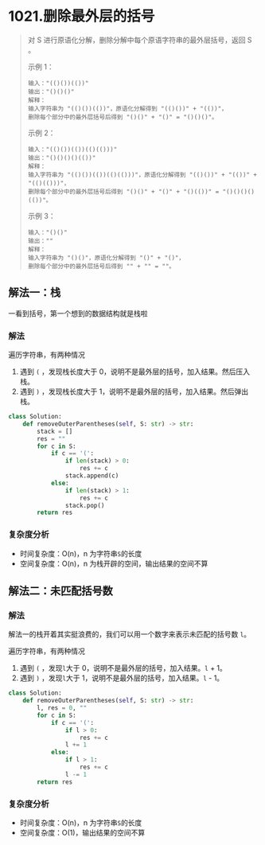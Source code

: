 # 1021.删除最外层的括号

> 对 S 进行原语化分解，删除分解中每个原语字符串的最外层括号，返回 S 。
>
> 示例 1：
> ```
> 输入："(()())(())"
> 输出："()()()"
> 解释：
> 输入字符串为 "(()())(())"，原语化分解得到 "(()())" + "(())"，
> 删除每个部分中的最外层括号后得到 "()()" + "()" = "()()()"。
>```
> 示例 2：
> ```
> 输入："(()())(())(()(()))"
> 输出："()()()()(())"
> 解释：
> 输入字符串为 "(()())(())(()(()))"，原语化分解得到 "(()())" + "(())" + "(()(()))"，
> 删除每个部分中的最外层括号后得到 "()()" + "()" + "()(())" = "()()()()(())"。
>```
> 示例 3：
> ```
> 输入："()()"
> 输出：""
> 解释：
> 输入字符串为 "()()"，原语化分解得到 "()" + "()"，
> 删除每个部分中的最外层括号后得到 "" + "" = ""。
>```

## 解法一：栈

一看到括号，第一个想到的数据结构就是栈啦

### 解法

遍历字符串，有两种情况
1. 遇到 `(` ，发现栈长度大于 0，说明不是最外层的括号，加入结果。然后压入栈。
2. 遇到 `)` ，发现栈长度大于 1，说明不是最外层的括号，加入结果。然后弹出栈。

``` python
class Solution:
    def removeOuterParentheses(self, S: str) -> str:
        stack = []
        res = ""
        for c in S:
            if c == '(':
                if len(stack) > 0:
                    res += c
                stack.append(c)
            else:
                if len(stack) > 1:
                    res += c
                stack.pop()
        return res
```

### 复杂度分析
- 时间复杂度：O(n)，n 为字符串`S`的长度
- 空间复杂度：O(n)，n 为栈开辟的空间，输出结果的空间不算

## 解法二：未匹配括号数

### 解法

解法一的栈开着其实挺浪费的，我们可以用一个数字来表示未匹配的括号数 `l`。

遍历字符串，有两种情况
1. 遇到 `(` ，发现`l`大于 0，说明不是最外层的括号，加入结果。`l` + 1。
2. 遇到 `)` ，发现`l`大于 1，说明不是最外层的括号，加入结果。`l` - 1。

``` python
class Solution:
    def removeOuterParentheses(self, S: str) -> str:
        l, res = 0, ""
        for c in S:
            if c == '(':
                if l > 0:
                    res += c
                l += 1
            else:
                if l > 1:
                    res += c
                l -= 1
        return res
```

### 复杂度分析
- 时间复杂度：O(n)，n 为字符串`S`的长度
- 空间复杂度：O(1)，输出结果的空间不算